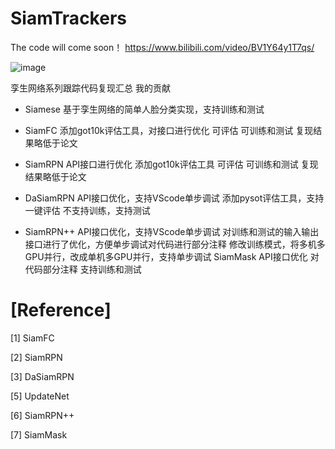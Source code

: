 # SiamTrackers

The code will come soon！  https://www.bilibili.com/video/BV1Y64y1T7qs/


![image](https://github.com/HonglinChu/SiamTrackers/tree/master/image/deep.jpg)

孪生网络系列跟踪代码复现汇总
我的贡献

- Siamese 
基于孪生网络的简单人脸分类实现，支持训练和测试

- SiamFC 添加got10k评估工具，对接口进行优化
可评估
可训练和测试
复现结果略低于论文

- SiamRPN 
API接口进行优化
添加got10k评估工具
可评估
可训练和测试
复现结果略低于论文

- DaSiamRPN
API接口优化，支持VScode单步调试
添加pysot评估工具，支持一键评估
不支持训练，支持测试

- SiamRPN++ 
API接口优化，支持VScode单步调试  对训练和测试的输入输出接口进行了优化，方便单步调试对代码进行部分注释
修改训练模式，将多机多GPU并行，改成单机多GPU并行，支持单步调试
SiamMask
API接口优化
对代码部分注释
支持训练和测试

# [Reference]

   [1] SiamFC 

   [2] SiamRPN

   [3] DaSiamRPN

   [5] UpdateNet

   [6] SiamRPN++

   [7] SiamMask
